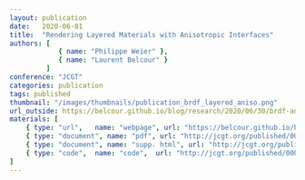 ```yaml
---
layout: publication
date:   2020-06-01
title:  "Rendering Layered Materials with Anisotropic Interfaces"
authors: [
            { name: "Philippe Weier" },
            { name: "Laurent Belcour" }
         ]
conference: "JCGT"
categories: publication
tags: published
thumbnail: "/images/thumbnails/publication_brdf_layered_aniso.png"
url_outside: https://belcour.github.io/blog/research/2020/06/30/brdf-aniso-layered.html
materials: [
    { type: "url",   name: "webpage", url: "https://belcour.github.io/blog/research/2020/06/30/brdf-aniso-layered.html" },
    { type: "document", name: "pdf", url: "http://jcgt.org/published/0009/02/03/paper.pdf" },
    { type: "document", name: "supp. html", url: "http://jcgt.org/published/0009/02/03/html_supplemental.zip" },
    { type: "code",  name: "code",  url: "http://jcgt.org/published/0009/02/03/mitsuba_supplemental.zip"}
]
---
```


<!-- With the `url_outside` tag, I can reference an outside blog / website -->
